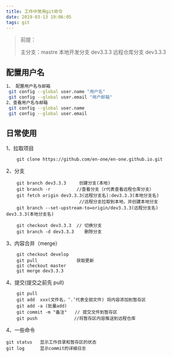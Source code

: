 ```yaml
---
title: 工作中常用git命令
date: 2019-03-13 19:06:05
tags: git
---
```


> 前提：
> 
> 主分支：mastre
> 本地开发分支 dev3.3.3
> 远程仓库分支 dev3.3.3

## 配置用户名

```bash
1、 配置用户名与邮箱
 git config --global user.name "用户名"
 git config --global user.email "用户邮箱"
2、查看用户名与邮箱
 git config --global user.name
 git config --global user.email
```

## 日常使用

1、拉取项目

```git
    git clone https://github.com/en-one/en-one.github.io.git
```

2、分支

```git
    git branch dev3.3.3     创建分支(本地)
    git branch -r          //查看分支（r代表查看远程仓库分支）
    git fetch origin dev3.3.3(远程分支名):dev3.3.3(本地分支名)
                            //远程分支拉取到本地，并创建本地分支
    git branch --set-upstream-to=origin/dev3.3.3(远程分支名)  dev3.3.3(本地分支名)

    git checkout dev3.3.3  // 切换分支 
    git branch -d dev3.3.3    删除分支
```

3、内容合并（merge）

```git
    git checkout develop
    git pull               获取更新
    git checkout master
    git merge dev3.3.3
```

4、提交(提交之前先 pull)

```git
    git pull
    git add  xxx(文件名，‘.’代表全部文件) 将内容添加到暂存区
    git add -a (批量add)
    git commit -m "备注"   // 提交文件到暂存区
    git push              //将暂存区内容推送到远程仓库
```

4、一些命令

```git
git status   显示工作目录和暂存区的状态
git log      显示commit的详细日志
```
